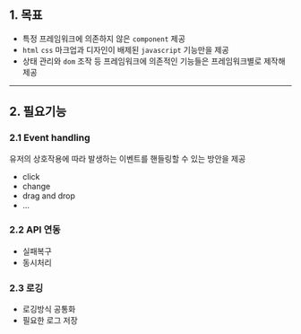 ## 1. 목표
- 특정 프레임워크에 의존하지 않은 `component` 제공
- `html` `css` 마크업과 디자인이 배제된 `javascript` 기능만을 제공
- 상태 관리와 `dom` 조작 등 프레임워크에 의존적인 기능들은 프레임워크별로 제작해 제공
---
## 2. 필요기능
### 2.1 Event handling
유저의 상호작용에 따라 발생하는 이벤트를 핸들링할 수 있는 방안을 제공
- click
- change
- drag and drop
- ...
### 2.2 API 연동
- 실패복구
- 동시처리
### 2.3 로깅
- 로깅방식 공통화
- 필요한 로그 저장